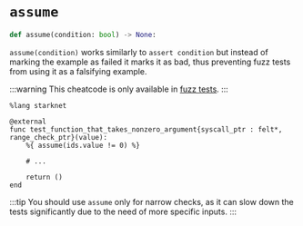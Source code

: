 # `assume`
```python
def assume(condition: bool) -> None:
```
`assume(condition)` works similarly to `assert condition` but instead of marking the example as failed it marks it as bad, thus preventing fuzz tests from using it as a falsifying example.

:::warning
This cheatcode is only available in [fuzz tests](../fuzzing).
:::

```cairo
%lang starknet

@external
func test_function_that_takes_nonzero_argument{syscall_ptr : felt*, range_check_ptr}(value):
    %{ assume(ids.value != 0) %}

    # ...

    return ()
end
```

:::tip
You should use `assume` only for narrow checks, as it can slow down the tests significantly due to the need of more specific inputs.
:::
